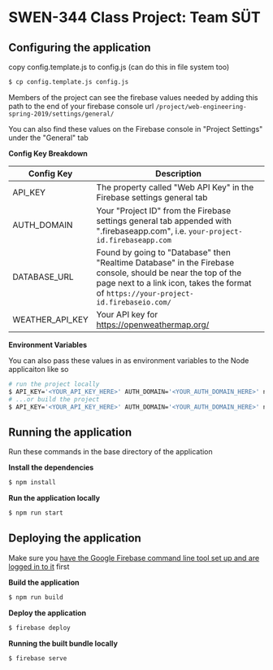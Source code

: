 # SWEN-344 Class Project: Team SÜT

## Configuring the application

copy config.template.js to config.js (can do this in file system too)

```bash
$ cp config.template.js config.js
```

Members of the project can see the firebase values needed by adding this path to the end of your firebase console url `/project/web-engineering-spring-2019/settings/general/`

You can also find these values on the Firebase console in "Project Settings" under the "General" tab

**Config Key Breakdown**

| Config Key      | Description                                                  |
| --------------- | ------------------------------------------------------------ |
| API_KEY         | The property called "Web API Key" in the Firebase settings general tab |
| AUTH_DOMAIN     | Your "Project ID" from the Firebase settings general tab appended with ".firebaseapp.com", i.e. `your-project-id.firebaseapp.com` |
| DATABASE_URL    | Found by going to "Database" then "Realtime Database" in the Firebase console, should be near the top of the page next to a link icon, takes the format of  `https://your-project-id.firebaseio.com/` |
| WEATHER_API_KEY | Your API key for https://openweathermap.org/                 |

**Environment Variables**

You can also pass these values in as environment variables to the Node applicaiton like so

``` bash
# run the project locally
$ API_KEY='<YOUR_API_KEY_HERE>' AUTH_DOMAIN='<YOUR_AUTH_DOMAIN_HERE>' npm run start
# ...or build the project
$ API_KEY='<YOUR_API_KEY_HERE>' AUTH_DOMAIN='<YOUR_AUTH_DOMAIN_HERE>' npm run build
```

## Running the application

Run these commands in the base directory of the application

**Install the dependencies**

``` bash
$ npm install
```

**Run the application locally**

``` bash
$ npm run start
```

## Deploying the application

Make sure you [have the Google Firebase command line tool set up and are logged in to it](https://firebase.google.com/docs/cli/) first

**Build the application**

``` bash
$ npm run build
```

**Deploy the application**

``` bash
$ firebase deploy
```

**Running the built bundle locally**

``` bash
$ firebase serve
```


